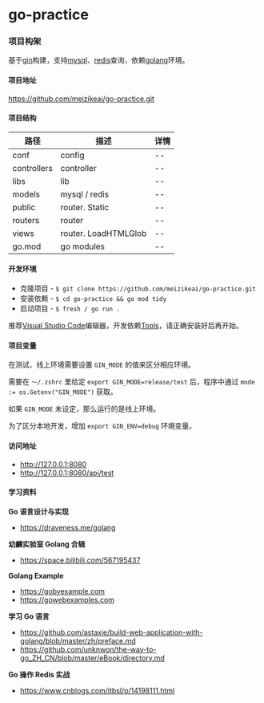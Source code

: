 # go-practice

### 项目构架

基于[gin](https://github.com/gin-gonic/gin)构建，支持[mysql](https://github.com/go-sql-driver/mysql)、[redis](https://github.com/go-redis/redis)查询，依赖[golang](https://golang.google.cn/dl)环境。

#### 项目地址

https://github.com/meizikeai/go-practice.git

#### 项目结构

| 路径          | 描述               | 详情 |
| ------------- | ---------------------- | ---- |
| conf          | config                 | --   |
| controllers   | controller             | --   |
| libs          | lib                    | --   |
| models        | mysql / redis          | --   |
| public        | router. Static         | --   |
| routers       | router                 | --   |
| views         | router. LoadHTMLGlob   | --   |
| go.mod        | go modules             | --   |

#### 开发环境

  + 克隆项目 - `$ git clone https://github.com/meizikeai/go-practice.git`
  + 安装依赖 - `$ cd go-practice && go mod tidy`
  + 启动项目 - `$ fresh / go run .`

推荐[Visual Studio Code](https://code.visualstudio.com)编辑器，开发依赖[Tools](https://github.com/golang/vscode-go/blob/master/docs/tools.md)，请正确安装好后再开始。

#### 项目变量

在测试、线上环境需要设置 `GIN_MODE` 的值来区分相应环境。

需要在 `～/.zshrc` 里给定 `export GIN_MODE=release/test` 后，程序中通过 `mode := os.Getenv("GIN_MODE")` 获取。

如果 `GIN_MODE` 未设定，那么运行的是线上环境。

为了区分本地开发，增加 `export GIN_ENV=debug` 环境变量。

#### 访问地址

  + http://127.0.0.1:8080
  + http://127.0.0.1:8080/api/test

#### 学习资料

**Go 语言设计与实现**

  + https://draveness.me/golang

**幼麟实验室 Golang 合辑**

  + https://space.bilibili.com/567195437

**Golang Example**

  + https://gobyexample.com
  + https://gowebexamples.com

**学习 Go 语言**

  + https://github.com/astaxie/build-web-application-with-golang/blob/master/zh/preface.md
  + https://github.com/unknwon/the-way-to-go_ZH_CN/blob/master/eBook/directory.md

**Go 操作 Redis 实战**

  + https://www.cnblogs.com/itbsl/p/14198111.html
